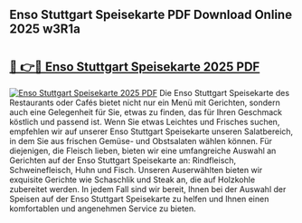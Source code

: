 ## Enso Stuttgart Speisekarte PDF Download Online 2025 w3R1a

# <h2><a href="http://gc5e14.nevu.top/?p=Enso+Stuttgart+Speisekarte">🔗 👉🔴 Enso Stuttgart Speisekarte 2025 PDF</a></h2>

[![Enso Stuttgart Speisekarte 2025 PDF](https://i.imgur.com/dBaPXMq.png)](http://gc5e14.nevu.top/?p=Enso+Stuttgart+Speisekarte)
Die Enso Stuttgart Speisekarte des Restaurants oder Cafés bietet nicht nur ein Menü mit Gerichten, sondern auch eine Gelegenheit für Sie, etwas zu finden, das für Ihren Geschmack köstlich und passend ist. Wenn Sie etwas Leichtes und Frisches suchen, empfehlen wir auf unserer Enso Stuttgart Speisekarte unseren Salatbereich, in dem Sie aus frischen Gemüse- und Obstsalaten wählen können. Für diejenigen, die Fleisch lieben, bieten wir eine umfangreiche Auswahl an Gerichten auf der Enso Stuttgart Speisekarte an: Rindfleisch, Schweinefleisch, Huhn und Fisch. Unseren Auserwählten bieten wir exquisite Gerichte wie Schaschlik und Steak an, die auf Holzkohle zubereitet werden. In jedem Fall sind wir bereit, Ihnen bei der Auswahl der Speisen auf der Enso Stuttgart Speisekarte zu helfen und Ihnen einen komfortablen und angenehmen Service zu bieten.
